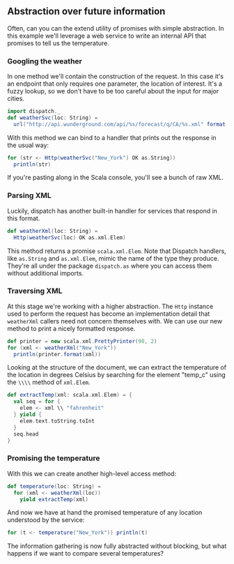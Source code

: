 Abstraction over future information
-------------------------------------

Often, can you can the extend utility of promises with simple
abstraction. In this example we'll leverage a web service to write an
internal API that promises to tell us the temperature.

### Googling the weather

In one method we'll contain the construction of the request. In this
case it's an endpoint that only requires one parameter, the location
of interest. It's a fuzzy lookup, so we don't have to be too careful
about the input for major cities.

```scala
import dispatch._
def weatherSvc(loc: String) =
  url("http://api.wunderground.com/api/%s/forecast/q/CA/%s.xml" format ("0fa9a69d7c9e2ae4", loc))
```

With this method we can bind to a handler that prints out the response
in the usual way:

```scala
for (str <- Http(weatherSvc("New_York") OK as.String))
  println(str)
```

If you're pasting along in the Scala console, you'll see a bunch of
raw XML.

### Parsing XML

Luckily, dispatch has another built-in handler for services that
respond in this format.

```scala
def weatherXml(loc: String) =
  Http(weatherSvc(loc) OK as.xml.Elem)
```

This method returns a promise `scala.xml.Elem`. Note that Dispatch
handlers, like `as.String` and `as.xml.Elem`, mimic the name of the
type they produce. They're all under the package `dispatch.as` where
you can access them without additional imports.

### Traversing XML

At this stage we're working with a higher abstraction. The `Http`
instance used to perform the request has become an implementation
detail that `weatherXml` callers need not concern themselves with. We
can use our new method to print a nicely formatted response.

```scala
def printer = new scala.xml.PrettyPrinter(90, 2)
for (xml <- weatherXml("New_York"))
  println(printer.format(xml))
```

Looking at the structure of the document, we can extract the
temperature of the location in degrees Celsius by searching for the
element "temp_c" using the `\\\\` method of `xml.Elem`.

```scala
def extractTemp(xml: scala.xml.Elem) = {
  val seq = for {
    elem <- xml \\ "fahrenheit"
  } yield {
    elem.text.toString.toInt
  }
  seq.head
}
```

### Promising the temperature

With this we can create another high-level access method:

```scala
def temperature(loc: String) =
  for (xml <- weatherXml(loc))
    yield extractTemp(xml)
```

And now we have at hand the promised temperature of any location
understood by the service:


```scala
for (t <- temperature("New_York")) println(t)
```

The information gathering is now fully abstracted without blocking,
but what happens if we want to compare several temperatures?
